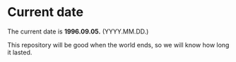 # Current date

The current date is **1996.09.05.** (YYYY.MM.DD.)

This repository will be good when the world ends, so we will know how long it lasted.